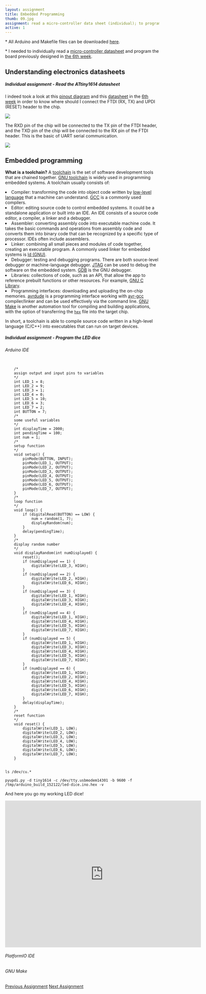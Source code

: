```yaml
---
layout: assignment
title: Embedded Programming
thumb: 09.jpg
assignment: read a micro-controller data sheet (individual); to program the desined board (individual); to compare the different architectures (in-group). 
active: 1
---
```

<p class="font-italic font-weight-bold">* All Arduino and Makefile files can be downloaded <a href="https://gitlab.fabcloud.org/academany/fabacademy/2020/labs/barcelona/students/tue-ngo/tree/master/assets/img/firmware">here</a>.</p>

<!--<p class="font-italic font-weight-bold">* This week's group assignment was to compare the performance and development workflows of <a href="#group">different micro-controller families.</a></p>-->

<p class="font-italic font-weight-bold">* I needed to individually read a <a href="#datasheet">micro-controller datasheet</a> and program the board previously designed in <a href="http://academany.fabcloud.io/fabacademy/2020/labs/barcelona/students/tue-ngo/assignments/week-06-electronics-design.html#dice">the 6th week</a>.</p>

<h2 id="datasheet">Understanding electronics datasheets</h2>
<h5>Individual assignment - Read the ATtiny1614 datasheet</h5>
<p>I indeed took a look at this <a href="https://github.com/SpenceKonde/megaTinyCore/blob/master/megaavr/extras/ATtiny_x14.md">pinout diagram</a> and this <a href="http://ww1.microchip.com/downloads/en/DeviceDoc/ATtiny1614-data-sheet-40001995A.pdf">datasheet</a> in the <a href="http://academany.fabcloud.io/fabacademy/2020/labs/barcelona/students/tue-ngo/assignments/week-06-electronics-design.html">6th week</a> in order to know where should I connect the FTDI (RX, TX) and UPDI (RESET) header to the chip.</p>
<img src="{{site.baseurl}}/assets/img/assignments/week-08/datasheet-1.png" class="img-fluid w-100"/>
<p>The RXD pin of the chip will be connected to the TX pin of the FTDI header, and the TXD pin of the chip will be connected to the RX pin of the FTDI header. This is the basic of UART serial communication.</p>
<img src="{{site.baseurl}}/assets/img/assignments/week-08/datasheet-2.png" class="img-fluid w-100"/>
<p></p>
<h2>Embedded programming</h2>
<p><strong>What is a toolchain?</strong> A <a href="https://elinux.org/Toolchains">toolchain</a> is the set of software development tools that are chained together. <a href="https://en.wikipedia.org/wiki/GNU_toolchain">GNU toolchain</a> is widely used in programming embedded systems. A toolchain usually consists of:</p>
<li>Compiler: transforming the code into object code written by <a href="https://en.wikipedia.org/wiki/Assembly_language">low-level language</a> that a machine can understand. <a href="https://gcc.gnu.org/">GCC</a> is a commonly used compilers.</li> 
<li>Editor: editing source code to control embedded systems. It could be a standalone application or built into an IDE. An IDE consists of a source code editor, a compiler, a linker and a debugger.</li>
<li>Assembler: converting assembly code into executable machine code. It takes the basic commands and operations from assembly code and converts them into binary code that can be recognized by a specific type of processor. IDEs often include assemblers.</li> 
<li>Linker: combining all small pieces and modules of code together, creating an executable program. A commonly used linker for embedded systems is <a href="https://ftp.gnu.org/old-gnu/Manuals/ld-2.9.1/html_mono/ld.html">ld (GNU)</a>.</li>
<li>Debugger: testing and debugging programs. There are both source-level debugger or machine-language debugger. <a href="https://en.wikipedia.org/wiki/JTAG">JTAG</a> can be used to debug the software on the embedded system. <a href="https://en.wikipedia.org/wiki/GNU_Debugger">GDB</a> is the GNU debugger.</li>
<li>Libraries: collections of code, such as an API, that allow the app to reference prebuilt functions or other resources. For example, <a href="https://en.wikipedia.org/wiki/GNU_C_Library">GNU C Library</a>.</li>
<li>Programming interfaces: downloading and uploading the on-chip memories. <a href="https://www.nongnu.org/avrdude/">avrdude</a> is a programming interface working with <a href="https://gcc.gnu.org/wiki/avr-gcc">avr-gcc</a> compiler/linker and can be used effectively via the command line. <a href="https://en.wikipedia.org/wiki/Make_(software)">GNU Make</a> is another automation tool for compiling and building applications, with the option of transferring the <code><a href="https://en.wikipedia.org/wiki/Intel_HEX">hex</a></code> file into the target chip.</li>
<p>In short, a toolchain is able to compile source code written in a high-level language (C/C++) into executables that can run on target devices.</p>
<h5>Individual assignment - Program the LED dice</h5>
<h6 id="dice">Arduino IDE</h6>
<pre class="bg-light py-2 mt-0">
<code>
    /* 
    assign output and input pins to variables 
    */ 
    int LED_1 = 8;
    int LED_2 = 9;
    int LED_3 = 1;
    int LED_4 = 0;
    int LED_5 = 10;
    int LED_6 = 3;
    int LED_7 = 2;
    int BUTTON = 7;
    /* 
    some useful variables 
    */ 
    int displayTime = 2000;  
    int pendingTime = 100;
    int num = 1;
    /* 
    setup function 
    */ 
    void setup() {
        pinMode(BUTTON, INPUT);
        pinMode(LED_1, OUTPUT);
        pinMode(LED_2, OUTPUT);
        pinMode(LED_3, OUTPUT);
        pinMode(LED_4, OUTPUT);
        pinMode(LED_5, OUTPUT);
        pinMode(LED_6, OUTPUT);
        pinMode(LED_7, OUTPUT);
    }
    /* 
    loop function 
    */ 
    void loop() {
        if (digitalRead(BUTTON) == LOW) {
            num = random(1, 7);  
            displayRandom(num);
        }
        delay(pendingTime);    
    }
    /* 
    display random number 
    */ 
    void displayRandom(int numDisplayed) {
        reset();
        if (numDisplayed == 1) {
            digitalWrite(LED_3, HIGH);
        }
        if (numDisplayed == 2) {
            digitalWrite(LED_2, HIGH);
            digitalWrite(LED_6, HIGH);
        }
        if (numDisplayed == 3) {
            digitalWrite(LED_1, HIGH);
            digitalWrite(LED_3, HIGH);
            digitalWrite(LED_4, HIGH);
        }
        if (numDisplayed == 4) {
            digitalWrite(LED_1, HIGH);
            digitalWrite(LED_4, HIGH);
            digitalWrite(LED_5, HIGH);
            digitalWrite(LED_7, HIGH);
        }
        if (numDisplayed == 5) {
            digitalWrite(LED_1, HIGH);
            digitalWrite(LED_3, HIGH);
            digitalWrite(LED_4, HIGH);
            digitalWrite(LED_5, HIGH);
            digitalWrite(LED_7, HIGH);
        }
        if (numDisplayed == 6) {
            digitalWrite(LED_1, HIGH);
            digitalWrite(LED_2, HIGH);
            digitalWrite(LED_4, HIGH);
            digitalWrite(LED_5, HIGH);
            digitalWrite(LED_6, HIGH);
            digitalWrite(LED_7, HIGH);
        } 
        delay(displayTime);
    }
    /* 
    reset function 
    */ 
    void reset() {
        digitalWrite(LED_1, LOW);
        digitalWrite(LED_2, LOW);
        digitalWrite(LED_3, LOW);
        digitalWrite(LED_4, LOW);   
        digitalWrite(LED_5, LOW);
        digitalWrite(LED_6, LOW);
        digitalWrite(LED_7, LOW);
    }
</code>
</pre>
<pre class="bg-light py-2 mt-0">
<code>ls /dev/cu.*</code>
</pre>
<pre class="bg-light py-2 mt-0">
<code>pyupdi.py -d tiny1614 -c /dev/tty.usbmodem14301 -b 9600 -f /tmp/arduino_build_152122/led-dice.ino.hex -v</code>
</pre>
<p>And here you go my working LED dice!</p>
<div class="text-center">
<iframe width="640" height="480" src="https://www.youtube.com/embed/zI0-utgwI8o" frameborder="0" allow="accelerometer; autoplay; encrypted-media; gyroscope; picture-in-picture" allowfullscreen></iframe>
</div>
<p></p>
<h6>PlatformIO IDE</h6>
<p></p>
<h6>GNU Make</h6>
<p></p>

<div class="container w-100 text-center py-4">
<a class="btn m-2" href="http://academany.fabcloud.io/fabacademy/2020/labs/barcelona/students/tue-ngo/assignments/week-07-computer-controlled-machining.html">Previous Assignment</a>
<a class="btn btn-inactive m-2" href="#">Next Assignment</a>
</div>
